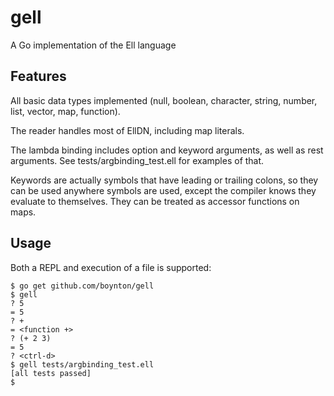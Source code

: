 gell
====

A Go implementation of the Ell language

## Features

All basic data types implemented (null, boolean, character, string, number, list, vector, map, function).

The reader handles most of EllDN, including map literals.

The lambda binding includes option and keyword arguments, as well as rest arguments. See tests/argbinding_test.ell for
examples of that.

Keywords are actually symbols that have leading or trailing colons, so they can be used anywhere symbols are used, except
the compiler knows they evaluate to themselves. They can be treated as accessor functions on maps.

## Usage

Both a REPL and execution of a file is supported:

    $ go get github.com/boynton/gell
    $ gell
    ? 5
    = 5
    ? +
    = <function +>
    ? (+ 2 3)
    = 5
    ? <ctrl-d>
    $ gell tests/argbinding_test.ell
    [all tests passed]
    $

